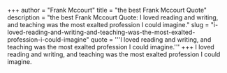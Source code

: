 +++
author = "Frank Mccourt"
title = "the best Frank Mccourt Quote"
description = "the best Frank Mccourt Quote: I loved reading and writing, and teaching was the most exalted profession I could imagine."
slug = "i-loved-reading-and-writing-and-teaching-was-the-most-exalted-profession-i-could-imagine"
quote = '''I loved reading and writing, and teaching was the most exalted profession I could imagine.'''
+++
I loved reading and writing, and teaching was the most exalted profession I could imagine.
